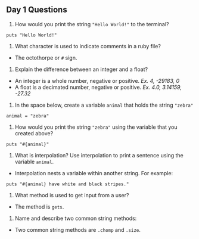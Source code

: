 ## Day 1 Questions

1. How would you print the string `"Hello World!"` to the terminal?
```
puts "Hello World!"
```

1. What character is used to indicate comments in a ruby file?
- The octothorpe or `#` sign.

1. Explain the difference between an integer and a float?
- An integer is a whole number, negative or positive. *Ex. 4, -29183, 0*
- A float is a decimated number, negative or positive. *Ex. 4.0, 3.14159, -27.32*

1. In the space below, create a variable `animal` that holds the string `"zebra"`
```
animal = "zebra"
```

1. How would you print the string `"zebra"` using the variable that you created above?
```
puts "#{animal}" 
```

1. What is interpolation? Use interpolation to print a sentence using the variable `animal`.
- Interpolation nests a variable within another string. For example: 

```
puts "#{animal} have white and black stripes."
```

1. What method is used to get input from a user?
- The method is `gets`.

1. Name and describe two common string methods:
- Two common string methods are `.chomp` and `.size`. 
